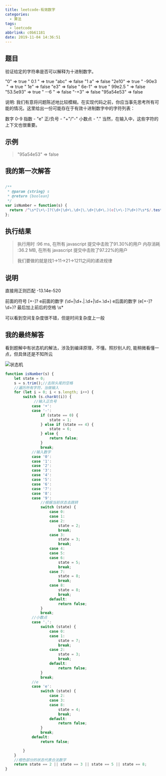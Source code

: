 ```yaml
---
title: leetcode-有效数字
categories:
  - 算法
tags:
  - leetcode
abbrlink: c0b61181
date: 2019-11-04 14:36:51
---
```


## 题目

验证给定的字符串是否可以解释为十进制数字。

"0" => true
" 0.1 " => true
"abc" => false
"1 a" => false
"2e10" => true
" -90e3   " => true
" 1e" => false
"e3" => false
" 6e-1" => true
" 99e2.5 " => false
"53.5e93" => true
" --6 " => false
"-+3" => false
"95a54e53" => false

说明: 我们有意将问题陈述地比较模糊。在实现代码之前，你应当事先思考所有可能的情况。这里给出一份可能存在于有效十进制数字中的字符列表：

数字 0-9
指数 - "e"
正/负号 - "+"/"-"
小数点 - "."
当然，在输入中，这些字符的上下文也很重要。

## 示例

> "95a54e53" => false

## 我的第一次解答

```javascript

/**
 * @param {string} s
 * @return {boolean}
 */
var isNumber = function(s) {
  return /^\s*[\+\-]?(\d+|\d+\.\d+|\.\d+|\d+\.)(e[\+\-]?\d+)?\s*$/.test(s)
};

```

##  执行结果

> 执行用时 :96 ms, 在所有 javascript 提交中击败了91.30%的用户
> 内存消耗 :36.2 MB, 在所有 javascript 提交中击败了97.22%的用户
>   
> 我们要做的就是找1->11->21->1211之间的递进规律


## 说明

直接用正则匹配
-13.14e-520

前面的符号 [\+\-]?
e前面的数字 (\d+|\d+\.|\.\d+|\d+\.\d+)
e后面的数字 (e[\+\-]?\d+)?
最后加上前后的空格 \s*

可以看到空间复杂度很不错，但是时间复杂度上一般

## 我的最终解答

看到题解中有状态机的解法，涉及到编译原理，不懂。照抄别人的,
能稍微看懂一点，但具体还是不知所云

![状态机][1]

```javascript
function isNumber(s) {
    let state = 0; 
    s = s.trim();//去除头尾的空格
    //遍历所有字符，当做输入
    for (let i = 0; i < s.length; i++) {
        switch (s.charAt(i)) {
             //输入正负号
            case '+':
            case '-':
                if (state == 0) {
                    state = 1;
                } else if (state == 4) {
                    state = 6;
                } else {
                    return false;
                }
                break;
            //输入数字
            case '0':
            case '1':
            case '2':
            case '3':
            case '4':
            case '5':
            case '6':
            case '7':
            case '8':
            case '9':
                //根据当前状态去跳转
                switch (state) {
                    case 0:
                    case 1:
                    case 2:
                        state = 2;
                        break;
                    case 3:
                        state = 3;
                        break;
                    case 4:
                    case 5:
                    case 6:
                        state = 5;
                        break;
                    case 7:
                        state = 8;
                        break;
                    case 8:
                        state = 8;
                        break;
                    default:
                        return false;
                }
                break;
            //小数点
            case '.':
                switch (state) {
                    case 0:
                    case 1:
                        state = 7;
                        break;
                    case 2:
                        state = 3;
                        break;
                    default:
                        return false;
                }
                break;
            //e
            case 'e':
                switch (state) {
                    case 2:
                    case 3:
                    case 8:
                        state = 4;
                        break;
                    default:
                        return false;
                }
                break;
            default:
                return false;

        }
    }
    //橙色部分的状态代表合法数字
    return state == 2 || state == 3 || state == 5 || state == 8;
}
```

[1]: https://blog-images-1252854786.cos.ap-guangzhou.myqcloud.com/imgs/algorithm/leetcode1.jpg